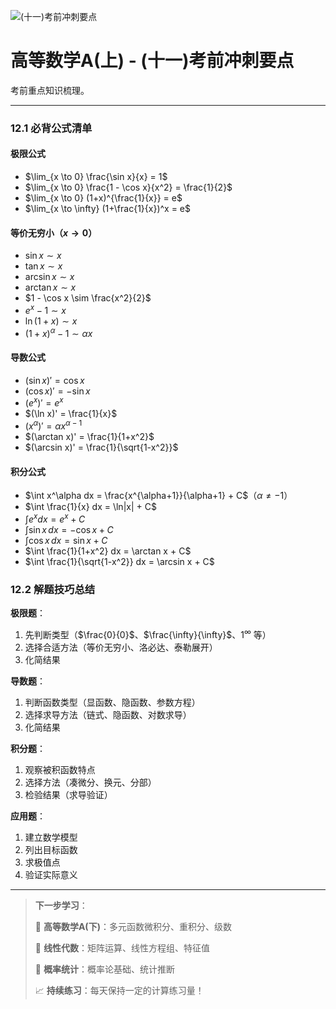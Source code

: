 ![(十一)考前冲刺要点](https://via.placeholder.com/800x200?text=Exam+Preparation)

# 高等数学A(上) - (十一)考前冲刺要点

考前重点知识梳理。

---


### 12.1 必背公式清单

#### 极限公式
- $\lim_{x \to 0} \frac{\sin x}{x} = 1$
- $\lim_{x \to 0} \frac{1 - \cos x}{x^2} = \frac{1}{2}$
- $\lim_{x \to 0} (1+x)^{\frac{1}{x}} = e$
- $\lim_{x \to \infty} (1+\frac{1}{x})^x = e$

#### 等价无穷小（$x \to 0$）
- $\sin x \sim x$
- $\tan x \sim x$
- $\arcsin x \sim x$
- $\arctan x \sim x$
- $1 - \cos x \sim \frac{x^2}{2}$
- $e^x - 1 \sim x$
- $\ln(1+x) \sim x$
- $(1+x)^\alpha - 1 \sim \alpha x$

#### 导数公式
- $(\sin x)' = \cos x$
- $(\cos x)' = -\sin x$
- $(e^x)' = e^x$
- $(\ln x)' = \frac{1}{x}$
- $(x^\alpha)' = \alpha x^{\alpha-1}$
- $(\arctan x)' = \frac{1}{1+x^2}$
- $(\arcsin x)' = \frac{1}{\sqrt{1-x^2}}$

#### 积分公式
- $\int x^\alpha dx = \frac{x^{\alpha+1}}{\alpha+1} + C$（$\alpha \neq -1$）
- $\int \frac{1}{x} dx = \ln|x| + C$
- $\int e^x dx = e^x + C$
- $\int \sin x \, dx = -\cos x + C$
- $\int \cos x \, dx = \sin x + C$
- $\int \frac{1}{1+x^2} dx = \arctan x + C$
- $\int \frac{1}{\sqrt{1-x^2}} dx = \arcsin x + C$

### 12.2 解题技巧总结

**极限题**：
1. 先判断类型（$\frac{0}{0}$、$\frac{\infty}{\infty}$、$1^\infty$ 等）
2. 选择合适方法（等价无穷小、洛必达、泰勒展开）
3. 化简结果

**导数题**：
1. 判断函数类型（显函数、隐函数、参数方程）
2. 选择求导方法（链式、隐函数、对数求导）
3. 化简结果

**积分题**：
1. 观察被积函数特点
2. 选择方法（凑微分、换元、分部）
3. 检验结果（求导验证）

**应用题**：
1. 建立数学模型
2. 列出目标函数
3. 求极值点
4. 验证实际意义

---

> **下一步学习**：
> 
> 🎯 **高等数学A(下)**：多元函数微积分、重积分、级数
> 
> 🎯 **线性代数**：矩阵运算、线性方程组、特征值
> 
> 🎯 **概率统计**：概率论基础、统计推断
> 
> 📈 **持续练习**：每天保持一定的计算练习量！
